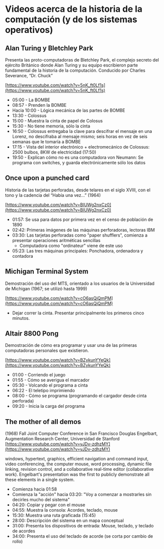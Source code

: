 # Videos acerca de la historia de la computación (y de los sistemas operativos)


## Alan Turing y Bletchley Park

Presenta las proto-computadoras de Bletchley Park, el complejo secreto
del ejército Británico donde Alan Turing y su equipo escribieron parte
fundamental de la historia de la computación.  Conducido por Charles
Severance, “Dr. Chuck”

[https://www.youtube.com/watch?v=5nK_ft0Lf1s](https://www.youtube.com/watch?v=5nK_ft0Lf1s)

- 05:00 - La BOMBE
- 08:57 - Prenden la BOMBE
- Hacia 10:00 - Lógica mecánica de las partes de BOMBE
- 13:30 - Colossus
- 15:00 - Muestra la cinta de papel de Colosus
- 15:30 - No tiene memoria, sólo la cinta
- 16:50 - Colossus entregaba la clave para descifrar el mensaje en una
  Lorenz, no descifraba al mensaje mismo; seis horas en vez de	seis
  semanas que le tomaría a BOMBE 
- 17:15 - Vista del interior electrónico + electromecánico de Colossus:
  2500 bulbos, 8KW de electricidad (17:50)
- 19:50 - Explican cómo no es una computadora von Neumann: Se programa
  con switches, y guarda electrónicamente sólo los datos

## Once upon a punched card

Historia de las tarjetas perforadas, desde telares en el siglo XVIII,
con el tono y la cadencia del “Había una vez...”
(1964)

[https://www.youtube.com/watch?v=BlUWg2nxCz0](https://www.youtube.com/watch?v=BlUWg2nxCz0)

- 01:57: Se usa para datos por primera vez en el censo de población de 1890
- 02:42: Primeras imágenes de las máquinas perforadoras, lectoras IBM
- 03:30: Las tarjetas perforadas como "paper shufflers", comienza a presentar operaciones aritméticas sencillas
  - Computadora como "ordinateur" viene de este uso
- 05:23: Las tres máquinas principales: Ponchadora, ordenadora y contadora

## Michigan Terminal System

Demostración del uso del MTS, orientado a los usuarios de la
Universidad de Michigan (1967; se utilizó hasta 1999)

[https://www.youtube.com/watch?v=cO6asQjQmPM](https://www.youtube.com/watch?v=cO6asQjQmPM)

- Dejar correr la cinta. Presentar principalmente los primeros cinco
  minutos.


## Altair 8800 Pong

Demostración de cómo era programar y usar una de las primeras
computadoras personales que existieron.

[https://www.youtube.com/watch?v=BZykunYYeQk](https://www.youtube.com/watch?v=BZykunYYeQk)

- 01:00 - Corriendo el juego
- 01:55 - Cómo se averigua el marcador
- 05:30 - Volcando el programa a cinta
- 06:22 - El teletipo imprimiendo
- 08:00 - Cómo se programa (programando el cargador desde cinta perforada)
- 09:20 - Inicia la carga del programa


## The mother of all demos

(1968)
Fall Joint Computer Conference in San Francisco
Douglas Engelbart, Augmentation Research Center, Universidad de Stanford
[https://www.youtube.com/watch?v=yJDv-zdhzMY](https://www.youtube.com/watch?v=yJDv-zdhzMY)

windows, hypertext, graphics, efficient navigation and command input,
video conferencing, the computer mouse, word processing, dynamic file
linking, revision control, and a collaborative real-time editor
(collaborative work). Engelbart's presentation was the first to
publicly demonstrate all these elements in a single system.

- Comienza hacia 01:58
- Comienza la "acción" hacia 03:20: "Voy a comenzar a mostrarles sin decirles mucho del sistema"
- 04:20: Copiar y pegar con el mouse
- 04:55: Muestra la consola: Acordes, teclado, mouse
- 15:30: Muestra una ruta graficada (15:45)
- 28:00: Descripción del sistema en un mapa conceptual
- 31:00: Presenta los dispositivos de entrada: Mouse, teclado, y teclado de acordes
- 34:00: Presenta el uso del teclado de acorde (se corta por cambio de rollo)

